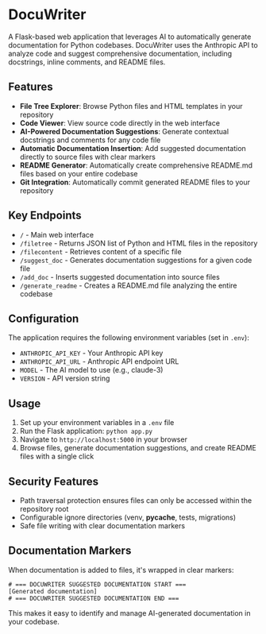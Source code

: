 # DocuWriter

A Flask-based web application that leverages AI to automatically generate documentation for Python codebases. DocuWriter uses the Anthropic API to analyze code and suggest comprehensive documentation, including docstrings, inline comments, and README files.

## Features

- **File Tree Explorer**: Browse Python files and HTML templates in your repository
- **Code Viewer**: View source code directly in the web interface
- **AI-Powered Documentation Suggestions**: Generate contextual docstrings and comments for any code file
- **Automatic Documentation Insertion**: Add suggested documentation directly to source files with clear markers
- **README Generator**: Automatically create comprehensive README.md files based on your entire codebase
- **Git Integration**: Automatically commit generated README files to your repository

## Key Endpoints

- `/` - Main web interface
- `/filetree` - Returns JSON list of Python and HTML files in the repository
- `/filecontent` - Retrieves content of a specific file
- `/suggest_doc` - Generates documentation suggestions for a given code file
- `/add_doc` - Inserts suggested documentation into source files
- `/generate_readme` - Creates a README.md file analyzing the entire codebase

## Configuration

The application requires the following environment variables (set in `.env`):

- `ANTHROPIC_API_KEY` - Your Anthropic API key
- `ANTHROPIC_API_URL` - Anthropic API endpoint URL
- `MODEL` - The AI model to use (e.g., claude-3)
- `VERSION` - API version string

## Usage

1. Set up your environment variables in a `.env` file
2. Run the Flask application: `python app.py`
3. Navigate to `http://localhost:5000` in your browser
4. Browse files, generate documentation suggestions, and create README files with a single click

## Security Features

- Path traversal protection ensures files can only be accessed within the repository root
- Configurable ignore directories (venv, __pycache__, tests, migrations)
- Safe file writing with clear documentation markers

## Documentation Markers

When documentation is added to files, it's wrapped in clear markers:
```
# === DOCUWRITER SUGGESTED DOCUMENTATION START ===
[Generated documentation]
# === DOCUWRITER SUGGESTED DOCUMENTATION END ===
```

This makes it easy to identify and manage AI-generated documentation in your codebase.